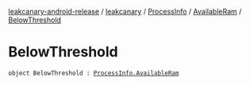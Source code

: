 [leakcanary-android-release](../../../index.md) / [leakcanary](../../index.md) / [ProcessInfo](../index.md) / [AvailableRam](index.md) / [BelowThreshold](./-below-threshold.md)

# BelowThreshold

`object BelowThreshold : `[`ProcessInfo.AvailableRam`](index.md)